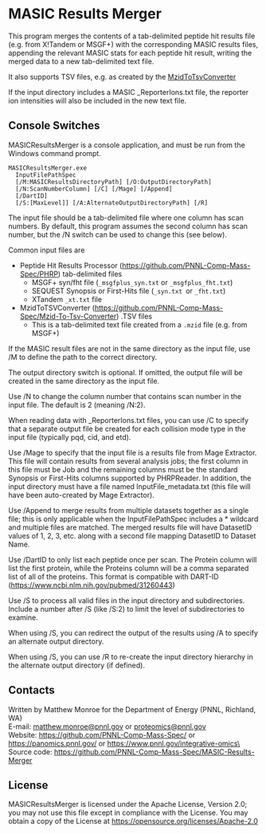 # MASIC Results Merger

This program merges the contents of a tab-delimited peptide hit results file 
(e.g. from X!Tandem or MSGF+) with the corresponding MASIC results files, 
appending the relevant MASIC stats for each peptide hit result, writing the 
merged data to a new tab-delimited text file. 

It also supports TSV files, e.g. as created by the 
[MzidToTsvConverter](https://github.com/PNNL-Comp-Mass-Spec/Mzid-To-Tsv-Converter)

If the input directory includes a MASIC _ReporterIons.txt file, 
the reporter ion intensities will also be included in the new text file.

## Console Switches

MASICResultsMerger is a console application, and must be run from the Windows command prompt.

```
MASICResultsMerger.exe 
  InputFilePathSpec 
  [/M:MASICResultsDirectoryPath] [/O:OutputDirectoryPath]
  [/N:ScanNumberColumn] [/C] [/Mage] [/Append]
  [/DartID]
  [/S:[MaxLevel]] [/A:AlternateOutputDirectoryPath] [/R]
```

The input file should be a tab-delimited file where one column has scan numbers.
By default, this program assumes the second column has scan number, but the /N
switch can be used to change this (see below).

Common input files are
* Peptide Hit Results Processor (https://github.com/PNNL-Comp-Mass-Spec/PHRP) tab-delimited files
  * MSGF+ syn/fht file (`_msgfplus_syn.txt` or `_msgfplus_fht.txt`)
  * SEQUEST Synopsis or First-Hits file (`_syn.txt `or `_fht.txt`)
  * XTandem `_xt.txt` file
* MzidToTSVConverter (https://github.com/PNNL-Comp-Mass-Spec/Mzid-To-Tsv-Converter) .TSV files
  * This is a tab-delimited text file created from a `.mzid` file (e.g. from MSGF+)

If the MASIC result files are not in the same directory as the input file, use /M 
to define the path to the correct directory. 

The output directory switch is optional.  If omitted, the output file will be 
created in the same directory as the input file. 

Use /N to change the column number that contains scan number in the input file.
The default is 2 (meaning /N:2).

When reading data with _ReporterIons.txt files, you can use /C to specify that a 
separate output file be created for each collision mode type in the input file 
(typically pqd, cid, and etd).

Use /Mage to specify that the input file is a results file from Mage Extractor.
This file will contain results from several analysis jobs; the first column in 
this file must be Job and the remaining columns must be the standard Synopsis or 
First-Hits columns supported by PHRPReader.  In addition, the input directory must
have a file named InputFile_metadata.txt (this file will have been auto-created 
by Mage Extractor).

Use /Append to merge results from multiple datasets together as a single file; 
this is only applicable when the InputFilePathSpec includes a * wildcard and 
multiple files are matched. The merged results file will have DatasetID values of 
1, 2, 3, etc. along with a second file mapping DatasetID to Dataset Name.

Use /DartID to only list each peptide once per scan. The Protein column will list
the first protein, while the Proteins column will be a comma separated list of
all of the proteins. This format is compatible with DART-ID
(https://www.ncbi.nlm.nih.gov/pubmed/31260443)

Use /S to process all valid files in the input directory and subdirectories. 
Include a number after /S (like /S:2) to limit the level of subdirectories to examine.

When using /S, you can redirect the output of the results using /A to specify an alternate output directory.

When using /S, you can use /R to re-create the input directory hierarchy in the alternate output directory (if defined).


## Contacts

Written by Matthew Monroe for the Department of Energy (PNNL, Richland, WA) \
E-mail: matthew.monroe@pnnl.gov or proteomics@pnnl.gov\
Website: https://github.com/PNNL-Comp-Mass-Spec/ or https://panomics.pnnl.gov/ or https://www.pnnl.gov/integrative-omics\
Source code: https://github.com/PNNL-Comp-Mass-Spec/MASIC-Results-Merger

## License

MASICResultsMerger is licensed under the Apache License, Version 2.0; you may not use this 
file except in compliance with the License.  You may obtain a copy of the 
License at https://opensource.org/licenses/Apache-2.0
